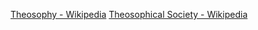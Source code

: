 ﻿[Theosophy - Wikipedia](https://en.wikipedia.org/wiki/Theosophy)
[Theosophical Society - Wikipedia](https://en.wikipedia.org/wiki/Theosophical_Society)